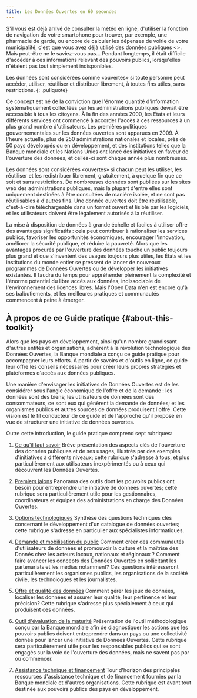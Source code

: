 ```yaml
---
title: Les Données Ouvertes en 60 secondes
---
```


S'il vous est déjà arrivé de consulter la météo en ligne, d'utiliser la
fonction de navigation de votre smartphone pour trouver, par exemple, une
pharmacie de garde, ou encore de calculer les dépenses de voirie de
votre municipalité, c'est que vous avez déjà utilisé des données
publiques <<ouvertes>>. Mais peut-être ne le saviez-vous pas...
Pendant longtemps, il était difficile d'accéder à ces informations
relevant des pouvoirs publics, lorsqu'elles n'étaient pas tout
simplement indisponibles.

Les données sont considérées comme «ouvertes» si toute personne peut accéder,
utiliser, réutiliser et distribuer librement, à toutes fins utiles, sans
restrictions.
{: .pullquote}

Ce concept est né de la conviction que l'énorme quantité d'information systématiquement
collectées par les administrations publiques devrait être accessible à
tous les citoyens. À la fin des années 2000, les États et leurs
différents services ont commencé à accorder l'accès à ces ressources à
un plus grand nombre d'utilisateurs. Les premières politiques
gouvernementales sur les données ouvertes sont apparues en 2009. À
l'heure actuelle, plus de 250 administrations nationales et locales, près de 50 pays développés ou en
développement, et des institutions telles que la Banque mondiale et les
Nations Unies ont lancé des initiatives en faveur de l'ouverture des
données, et celles-ci sont chaque année plus nombreuses.

Les données sont considérées «ouvertes» si chacun peut les
utiliser, les réutiliser et les redistribuer librement, gratuitement, à
quelque fin que ce soit et sans restrictions. De nombreuses données sont
publiées sur les sites web des administrations publiques, mais la
plupart d'entre elles sont uniquement destinées à être consultées de
manière isolée, et ne sont pas réutilisables à d'autres fins. Une donnée
ouvertes doit être réutilisable, c'est-à-dire téléchargeable dans
un format ouvert et lisible par les logiciels, et les
utilisateurs doivent être légalement autorisés à la réutiliser.

La mise à disposition de données à grande échelle et faciles à utiliser
offre des avantages significatifs : cela peut contribuer à rationaliser
les services publics, favoriser les opportunités économiques, encourager
l'innovation, améliorer la sécurité publique, et réduire la pauvreté.
Alors que les avantages procurés par l'ouverture des données touche un
public toujours plus grand et que s'inventent des usages toujours plus
utiles, les États et les institutions du monde entier se pressent de
lancer de nouveaux programmes de Données Ouvertes ou de développer les
initiatives existantes. Il faudra du temps pour appréhender pleinement
la complexité et l'énorme potentiel du libre accès aux données,
indissociable de l'environnement des licences libres. Mais l'Open Data
n'en est encore qu'à ses balbutiements, et les meilleures pratiques et
communautés commencent à peine à émerger.

## À propos de ce Guide pratique   {#about-this-toolkit}

Alors que les pays en développement, ainsi qu'un nombre grandissant
d'autres entités et organisations, adhèrent à la révolution
technologique des Données Ouvertes, la Banque mondiale a conçu ce guide
pratique pour accompagner leurs efforts. À partir de savoirs et d'outils en ligne, ce guide leur offre
les conseils nécessaires pour créer leurs propres stratégies et
plateformes d'accès aux données publiques.

Une manière d'envisager les initiatives de Données Ouvertes est de les considérer sous
l'angle économique de l'offre et de la demande : les données sont
des biens; les utilisateurs de données sont des consommateurs, ce sont
eux qui génèrent la demande de données; et les organismes publics et
autres sources de données produisent l'offre. Cette vision est le fil
conducteur de ce guide et de l'approche qu'il propose en vue de
structurer une initiative de données ouvertes.

Outre cette introduction, le guide pratique comprend sept rubriques:

1.  [Ce qu'il faut savoir](essentials.html) Brève présentation des
    aspects clés de l'ouverture des données publiques et de ses usages,
    illustrés par des exemples d'initiatives à différents niveaux;
    cette rubrique s'adresse à tous, et plus particulièrement aux
    utilisateurs inexpérimentés ou à ceux qui découvrent les Données Ouvertes.

2.  [Premiers jalons](starting.html) Panorama des outils dont les
    pouvoirs publics ont besoin pour entreprendre une initiative de
    données ouvertes; cette rubrique sera particulièrement utile
    pour les gestionnaires, coordinateurs et équipes des administrations
    en charge des Données Ouvertes.

3.  [Options technologiques](technology.html) Synthèse des questions
    techniques clés concernant le développement d'un catalogue de
    données ouvertes; cette rubrique s'adresse en particulier aux
    spécialistes informatiques.

4.  [Demande et mobilisation du public](demand.html) Comment créer des
    communautés d'utilisateurs de données et promouvoir la culture et la
    maîtrise des Donnés chez les acteurs locaux, nationaux et
    régionaux ? Comment faire avancer les concepts des Données Ouvertes en
    sollicitant les partenariats et les médias notamment? Ces questions
    intéresseront particulièrement les organismes publics, les
    organisations de la société civile, les technologues et les
    journalistes.

5.  [Offre et qualité des données](supply.html) Comment gérer les jeux
    de données, localiser les données et assurer leur qualité, leur
    pertinence et leur précision? Cette rubrique s'adresse plus
    spécialement à ceux qui produisent ces données.

6.  [Outil d'évaluation de la maturité](odra.html) Présentation de
    l'outil méthodologique conçu par la Banque mondiale afin de
    diagnostiquer les actions que les pouvoirs publics doivent
    entreprendre dans un pays ou une collectivité donnée pour lancer une
    initiative de Données Ouvertes. Cette rubrique sera
    particulièrement utile pour les responsables publics qui se sont
    engagés sur la voie de l'ouverture des données, mais ne savent pas
    par où commencer.

7.  [Assistance technique et financement](technical-assistance.html)
    Tour d'horizon des principales ressources d'assistance technique et
    de financement fournies par la Banque mondiale et d'autres
    organisations. Cette rubrique est avant tout destinée aux pouvoirs
    publics des pays en développement.
